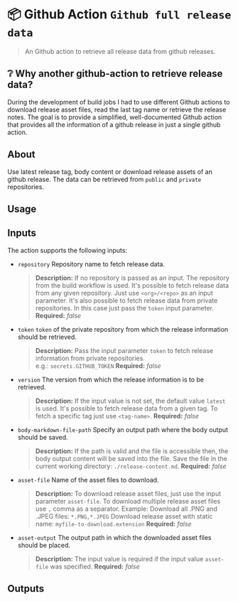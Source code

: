 # :package: Github Action `Github full release data`

> An Github action to retrieve all release data from github releases. 

## :grey_question: Why another github-action to retrieve release data?

During the development of build jobs I had to use different Github actions to download release asset files, read the last tag name or retrieve the release notes.
The goal is to provide a simplified, well-documented Github action that provides all the information of a github release in just a single github action.

## About

Use latest release tag, body content or download release assets of an github release. The data can be retrieved from `public` and `private` repositories. 

## Usage


## Inputs
The action supports the following inputs:

- `repository`
  Repository name to fetch release data.
  
  > **Description:**
  If no repository is passed as an input. The repository from the build workflow is used. 
  It's possible to fetch release data from any given repository. Just use `<org>/<repo>` as an input parameter.
  It's also possible to fetch release data from private repositories. In this case just pass the `token` input parameter.
  **Required:**
  *false*

- `token`
  `token` of the private repository from which the release information should be retrieved.
  
  > **Description:** 
  Pass the input parameter `token` to fetch release information from private repositories.      
  e.g.: `secrets.GITHUB_TOKEN`
  **Required:**
  *false*

- `version`
  The version from which the release information is to be retrieved.
  > **Description:**
  If the input value is not set, the default value `latest` is used.
  It's possible to fetch release data from a given tag. To fetch a specific tag just use `<tag-name>`.
  **Required:**
  *false*

- `body-markdown-file-path`
  Specify an output path where the body output should be saved.
  
  > **Description:**
  If the path is valid and the file is accessible then, the body output content will be saved into the file.
  Save the file in the current working directory: `./release-content.md`.
  **Required:**
  *false* 

- `asset-file`
  Name of the asset files to download.
  
  > **Description:**
  To download release asset files, just use the input parameter `asset-file`.
  To download multiple release asset files use `,` comma as a separator.
  Example: 
    Download all .PNG and .JPEG files: `*.PNG,*.JPEG`
    Download release asset with static name: `myfile-to-download.extension`
  **Required:**
  *false* 

- `asset-output`
  The output path in which the downloaded asset files should be placed.
  
  > **Description:**
  The input value is required if the input value `asset-file` was specified.
  **Required:**
  *false* 

## Outputs
